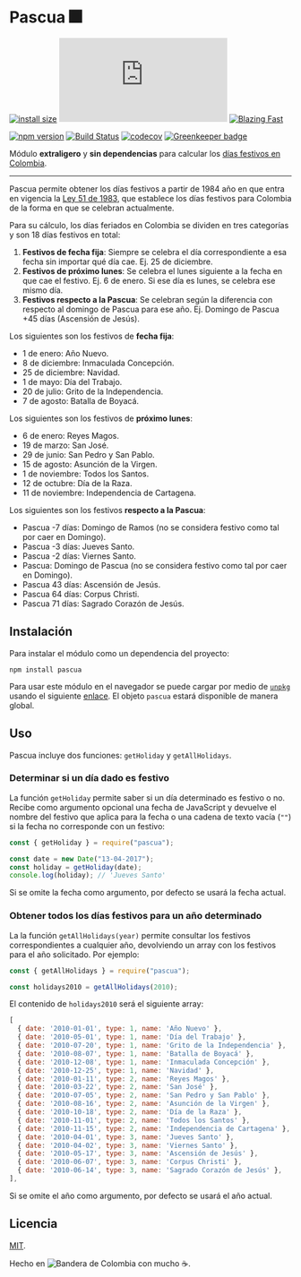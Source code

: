 # Pascua 🎆

[![install size](https://packagephobia.now.sh/badge?p=pascua)](https://packagephobia.now.sh/result?p=pascua)
[![gzip size](https://img.badgesize.io/https://unpkg.com/pascua/dist/pascua.js?compression=gzip)](https://unpkg.com/pascua/dist/pascua.js)
[![Blazing Fast](https://img.shields.io/badge/speed-blazing%20%F0%9F%94%A5-brightgreen.svg?style=flat-square)](https://twitter.com/acdlite/status/974390255393505280)

[![npm version](https://badge.fury.io/js/pascua.svg)](https://badge.fury.io/js/pascua)
[![Build Status](https://travis-ci.com/archemiro/pascua.svg?branch=master)](https://travis-ci.com/archemiro/pascua)
[![codecov](https://codecov.io/gh/archemiro/pascua/branch/master/graph/badge.svg)](https://codecov.io/gh/archemiro/pascua)
[![Greenkeeper badge](https://badges.greenkeeper.io/archemiro/pascua.svg)](https://greenkeeper.io/)

Módulo **extraligero** y **sin dependencias** para calcular los [días festivos en Colombia](https://www.archemiro.com/pascua/).

---

Pascua permite obtener los días festivos a partir de 1984 año en que entra en vigencia la [Ley 51 de 1983](http://www.alcaldiabogota.gov.co/sisjur/normas/Norma1.jsp?i=4954), que establece los días festivos para Colombia de la forma en que se celebran actualmente.

Para su cálculo, los días feriados en Colombia se dividen en tres categorías y son 18 días festivos en total:

1. **Festivos de fecha fija**: Siempre se celebra el día correspondiente a esa fecha sin importar qué día cae. Ej. 25 de diciembre.
2. **Festivos de próximo lunes**: Se celebra el lunes siguiente a la fecha en que cae el festivo. Ej. 6 de enero. Si ese día es lunes, se celebra ese mismo día.
3. **Festivos respecto a la Pascua**: Se celebran según la diferencia con respecto al domingo de Pascua para ese año. Ej. Domingo de Pascua +45 días (Ascensión de Jesús).

Los siguientes son los festivos de **fecha fija**:

- 1 de enero: Año Nuevo.
- 8 de diciembre: Inmaculada Concepción.
- 25 de diciembre: Navidad.
- 1 de mayo: Día del Trabajo.
- 20 de julio: Grito de la Independencia.
- 7 de agosto: Batalla de Boyacá.

Los siguientes son los festivos de **próximo lunes**:

- 6 de enero: Reyes Magos.
- 19 de marzo: San José.
- 29 de junio: San Pedro y San Pablo.
- 15 de agosto: Asunción de la Virgen.
- 1 de noviembre: Todos los Santos.
- 12 de octubre: Día de la Raza.
- 11 de noviembre: Independencia de Cartagena.

Los siguientes son los festivos **respecto a la Pascua**:

- Pascua -7 días: Domingo de Ramos (no se considera festivo como tal por caer en Domingo).
- Pascua -3 días: Jueves Santo.
- Pascua -2 días: Viernes Santo.
- Pascua: Domingo de Pascua (no se considera festivo como tal por caer en Domingo).
- Pascua 43 días: Ascensión de Jesús.
- Pascua 64 días: Corpus Christi.
- Pascua 71 días: Sagrado Corazón de Jesús.

## Instalación

Para instalar el módulo como un dependencia del proyecto:

```shell
npm install pascua
```

Para usar este módulo en el navegador se puede cargar por medio de [`unpkg`](http://unpkg.org/)
usando el siguiente [enlace](https://unpkg.com/pascua/dist/pascua.js). El objeto `pascua` estará disponible de manera global.

## Uso

Pascua incluye dos funciones: `getHoliday` y `getAllHolidays`.

### Determinar si un día dado es festivo

La función `getHoliday` permite saber si un día determinado es festivo o no. Recibe como argumento opcional una fecha de JavaScript y devuelve el nombre del festivo que aplica para la fecha o una cadena de texto vacía (`""`) si la fecha no corresponde con un festivo:

```js
const { getHoliday } = require("pascua");

const date = new Date("13-04-2017");
const holiday = getHoliday(date);
console.log(holiday); // 'Jueves Santo'
```

Si se omite la fecha como argumento, por defecto se usará la fecha actual.

### Obtener todos los días festivos para un año determinado

La la función `getAllHolidays(year)` permite consultar los festivos correspondientes a cualquier año, devolviendo un array con los festivos para el año solicitado. Por ejemplo:

```js
const { getAllHolidays } = require("pascua");

const holidays2010 = getAllHolidays(2010);
```

El contenido de `holidays2010` será el siguiente array:

```js
[
  { date: '2010-01-01', type: 1, name: 'Año Nuevo' },
  { date: '2010-05-01', type: 1, name: 'Día del Trabajo' },
  { date: '2010-07-20', type: 1, name: 'Grito de la Independencia' },
  { date: '2010-08-07', type: 1, name: 'Batalla de Boyacá' },
  { date: '2010-12-08', type: 1, name: 'Inmaculada Concepción' },
  { date: '2010-12-25', type: 1, name: 'Navidad' },
  { date: '2010-01-11', type: 2, name: 'Reyes Magos' },
  { date: '2010-03-22', type: 2, name: 'San José' },
  { date: '2010-07-05', type: 2, name: 'San Pedro y San Pablo' },
  { date: '2010-08-16', type: 2, name: 'Asunción de la Virgen' },
  { date: '2010-10-18', type: 2, name: 'Día de la Raza' },
  { date: '2010-11-01', type: 2, name: 'Todos los Santos' },
  { date: '2010-11-15', type: 2, name: 'Independencia de Cartagena' },
  { date: '2010-04-01', type: 3, name: 'Jueves Santo' },
  { date: '2010-04-02', type: 3, name: 'Viernes Santo' },
  { date: '2010-05-17', type: 3, name: 'Ascensión de Jesús' },
  { date: '2010-06-07', type: 3, name: 'Corpus Christi' },
  { date: '2010-06-14', type: 3, name: 'Sagrado Corazón de Jesús' },
],
```

Si se omite el año como argumento, por defecto se usará el año actual.

## Licencia

[MIT](LICENSE).

Hecho en ![Bandera de Colombia](https://upload.wikimedia.org/wikipedia/commons/thumb/2/21/Flag_of_Colombia.svg/16px-Flag_of_Colombia.svg.png) con mucho ☕.
